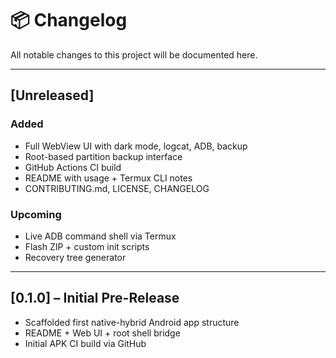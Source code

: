 
# 📦 Changelog

All notable changes to this project will be documented here.

---

## [Unreleased]
### Added
- Full WebView UI with dark mode, logcat, ADB, backup
- Root-based partition backup interface
- GitHub Actions CI build
- README with usage + Termux CLI notes
- CONTRIBUTING.md, LICENSE, CHANGELOG

### Upcoming
- Live ADB command shell via Termux
- Flash ZIP + custom init scripts
- Recovery tree generator

---

## [0.1.0] – Initial Pre-Release

- Scaffolded first native-hybrid Android app structure
- README + Web UI + root shell bridge
- Initial APK CI build via GitHub
